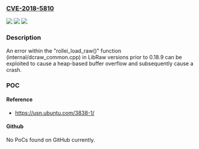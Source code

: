 ### [CVE-2018-5810](https://cve.mitre.org/cgi-bin/cvename.cgi?name=CVE-2018-5810)
![](https://img.shields.io/static/v1?label=Product&message=LibRaw&color=blue)
![](https://img.shields.io/static/v1?label=Version&message=n%2Fa&color=blue)
![](https://img.shields.io/static/v1?label=Vulnerability&message=DoS%20(Denial%20of%20Service)%20through%20heap-based%20buffer%20overflow&color=brighgreen)

### Description

An error within the "rollei_load_raw()" function (internal/dcraw_common.cpp) in LibRaw versions prior to 0.18.9 can be exploited to cause a heap-based buffer overflow and subsequently cause a crash.

### POC

#### Reference
- https://usn.ubuntu.com/3838-1/

#### Github
No PoCs found on GitHub currently.


